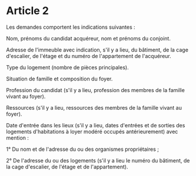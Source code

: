 # Article 2

Les demandes comportent les indications suivantes :

Nom, prénoms du candidat acquéreur, nom et prénoms du conjoint.

Adresse de l'immeuble avec indication, s'il y a lieu, du bâtiment, de la cage d'escalier, de l'étage et du numéro de l'appartement de l'acquéreur.

Type du logement (nombre de pièces principales).

Situation de famille et composition du foyer.

Profession du candidat (s'il y a lieu, profession des membres de la famille vivant au foyer).

Ressources (s'il y a lieu, ressources des membres de la famille vivant au foyer).

Date d'entrée dans les lieux (s'il y a lieu, dates d'entrées et de sorties des logements d'habitations à loyer modéré occupés antérieurement) avec mention :

1° Du nom et de l'adresse du ou des organismes propriétaires ;

2° De l'adresse du ou des logements (s'il y a lieu le numéro du bâtiment, de la cage d'escalier, de l'étage et de l'appartement).
